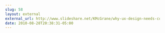 ```yaml
---
slug: 58
layout: external
external_url: http://www.slideshare.net/KMcGrane/why-ux-design-needs-content-strategy
date: 2010-08-28T20:38:31-05:00
---
```

